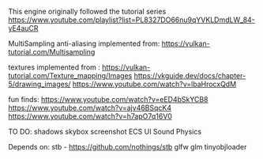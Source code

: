 This engine originally followed the tutorial series https://www.youtube.com/playlist?list=PL8327DO66nu9qYVKLDmdLW_84-yE4auCR


MultiSampling anti-aliasing implemented from: 
https://vulkan-tutorial.com/Multisampling

textures implemented from : 
https://vulkan-tutorial.com/Texture_mapping/Images
https://vkguide.dev/docs/chapter-5/drawing_images/
https://www.youtube.com/watch?v=lbaHrocxQdM

fun finds:
https://www.youtube.com/watch?v=eED4bSkYCB8
https://www.youtube.com/watch?v=ajv46BSqcK4
https://www.youtube.com/watch?v=h7apO7q16V0


TO DO:
shadows
skybox
screenshot
ECS
UI
Sound
Physics


Depends on:
    stb - https://github.com/nothings/stb
    glfw
    glm
    tinyobjloader
    